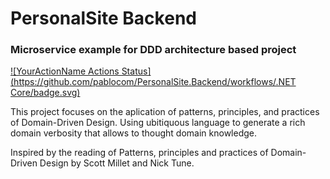 # PersonalSite Backend
### Microservice example for DDD architecture based project

[![YourActionName Actions Status]
(https://github.com/pablocom/PersonalSite.Backend/workflows/.NET Core/badge.svg)](https://github.com/pablocom/PersonalSite.Backend/actions)

This project focuses on the aplication of patterns, principles, and practices of Domain-Driven Design. Using ubitiquous language to generate a rich domain verbosity that allows to thought domain knowledge.

Inspired by the reading of Patterns, principles and practices of Domain-Driven Design by Scott Millet and Nick Tune.
